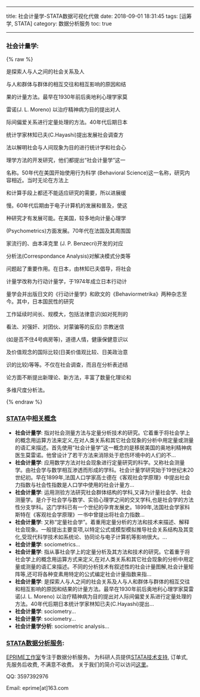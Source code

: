 
---
title: 社会计量学-STATA数据可视化代做
date: 2018-09-01 18:31:45
tags: [运筹学, STATA]
category: 数据分析服务
toc: true

---



<span></span>
<!-- more -->



### 社会计量学:

{% raw %}
<div class="p1">是探索人与人之间的社会关系及人
与人和群体与群体的相互交往和相互影响的原因和结
果的计量方法。最早在1930年前后奥地利心理学家莫
雷诺(J. L. Moreno) 以治疗精神病为目的提出对人
际间偏爱关系进行定量处理的方法。40年代后期日本
统计学家林知已夫(C.Hayashi)提出发展社会调查方
法以解明社会与人间现象为目的进行统计学和社会心
理学方法的开发研究，他们都提出“社会计量学”这一
名称。50年代在美国开始使用行为科学 (Behavioral Science)这一名称，研究内容相近。当时无论在方法上
和计算手段上都还不能适应研究的需要，所以进展缓
慢。60年代后期由于电子计算机的发展和普及，使这
种研究才有发展可能。在美国，较多地向计量心理学
(Psychometrics)方面发展。70年代在法国及其周围国
家流行的、由本泽克里 (J. P. Benzecri)开发的对应
分析法(Correspondance Analysis)对解决模式分类等
问题起了重要作用。在日本，由林知已夫倡导，将社会
计量学改称为行动计量学，于1974年成立日本行动计
量学会并出版日文的《行动计量学》和欧文的《Behaviormetrika》两种杂志至今。其中，日本国民性的研究
工作延续时间长、规模大，包括法律意识(如对死刑的
看法、对强奸、对团伙、对蒙骗等的反应) 宗教迷信
(如是否不住4号病房等)，道德人情，健康保健意识以
及价值观念的国际比较(日美价值观比较、日美政治意
识的比较)等等。不仅在社会调查，而且在分析表述结
论方面不断提出新理论、新方法，丰富了数量化理论和
多维尺度分析法。</div>
{% endraw %}



### [STATA](/tags/STATA/)中[相关概念](/categories/数据分析服务)

- **社会计量学**: 指对社会测量方法与定量分析技术的研究。它着重于将社会学上的概念用运算方法来定义,在对人类关系和其它社会现象的分析中用定量或测量的语汇来描述。首先使用“社会计量学”这一概念的是移居美国的奥地利精神病医生莫雷诺。他曾设计了若干方法来消除处于悲伤环境中的人们的不...
- **社会计量学**: 应用数学方法对社会现象进行定量研究的科学。又称社会测量学。由社会学与数学相互渗透而形成的学科。社会计量学研究始于19世纪末20世纪初。早在1899年,法国人口学家高士德在《客观社会学原理》中提出社会力指数与社会性指数是人口学中使用的社会计量方...
- **社会计量学**: 运用测验方法研究社会群体结构的学科,又译为计量社会学、社会测量学。是介于社会学与数学、实验心理学之间的交叉学科,也是社会学的方法性分支学科。这门学科已有一个世纪的孕育发展史。1899年,法国社会学家科斯特在《客观社会学原理》一书中曾提出将社会力指数...
- **社会计量学**: 又称“定量社会学”。着重用定量分析的方法和技术来描述、解释社会现象。一般提出主要变项,以特定公式或模型模拟推导社会关系结构及其变化,受现代科学技术如系统论、协同论与电子计算机等影响很大。...
- **社会计量学**: sociometrics...
- **社会计量学**: 指从事社会学上的定量分析及其方法和技术的研究。它着重于将社会学上的概念用运算方式来定义,在对人类关系和其它社会现象的分析中用定量或测量的语汇来描述。不同的分析技术有叙述性的社会计量图解,社会计量矩阵等,还可将各种变素用特定的公式编定社会计量指数来指...
- **社会计量学**: 是探索人与人之间的社会关系及人与人和群体与群体的相互交往和相互影响的原因和结果的计量方法。最早在1930年前后奥地利心理学家莫雷诺(J. L. Moreno) 以治疗精神病为目的提出对人际间偏爱关系进行定量处理的方法。40年代后期日本统计学家林知已夫(C.Hayashi)提出...
- **社会计量学**: sociometry...
- **社会计量学**: sociometry...
- **社会计量学分析**: sociometric analysis...




### [STATA](/tags/STATA/)[数据分析服务](/categories/数据分析服务/):
[EPRIME工作室](http://eprime.cn/)专注于数据分析服务。
为科研人员提供[STATA技术支持](http://eprime.cn/2018/08/18/EPRIME工作室STATA代做服务详情/), 订单式, 先服务后收费, 不满意不收费。
关于我们的简介可以访问[这里](http://eprime.cn/2018/08/17/关于EPRIME工作室/)。

QQ: 3597392976

Email: eprime[at]163.com


